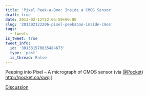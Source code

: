 ```yaml
---
title: 'Pixel Peek-a-Boo: Inside a CMOS Sensor'
draft: true
date: 2013-02-12T22:06:59+00:00
slug: '201302122206-pixel-peekaboo-inside-cmos'
tags:
  - tweets
is_tweet: true
tweet_info:
  id: '301331570835484673'
  type: 'post'
  is_thread: False
---
```




Peeping into Pixel – A micrograph of CMOS sensor (via [@Pocket](https://x.com/Pocket)) <http://pocket.co/swqjI>

[Discussion](https://x.com/sytelus/status/301331570835484673)
